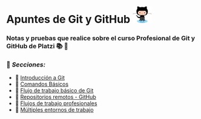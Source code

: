 # Apuntes de Git y GitHub  <img src=".//Imagenes//logo3.png" width=50px> 
### Notas y pruebas que realice sobre el curso Profesional de Git y GitHub de Platzi :books: :pushpin:
### :bookmark: *Secciones:* 
- :open_file_folder: [Introducción a Git](.//Introduccion_Git//Apuntes.md)
- :open_file_folder: [Comandos Básicos](.//Comandos_Basicos//Apuntes.md)
- :open_file_folder: [Flujo de trabajo básico de Git](.//Flujo_Trabajo_Basico_Git//Apuntes.md)
- :open_file_folder: [Repositorios remotos - GitHub](.//Repositorios_Remotos_GitHub//Apuntes.md)
- :open_file_folder: [Flujos de trabajo profesionales](.//Flujos_Trabajo_Profesionales//Apuntes.md)
- :open_file_folder: [Múltiples entornos de trabajo](.//Multiples_Entornos_Trabajo//Apuntes.md)
